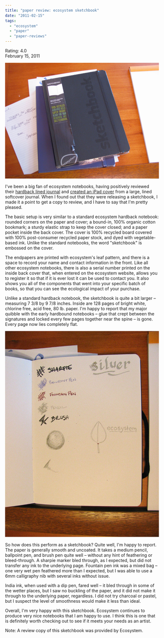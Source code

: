 ```yaml
---
title: "paper review: ecosystem sketchbook"
date: "2011-02-15"
tags: 
  - "ecosystem"
  - "paper"
  - "paper-reviews"
---
```


Rating: 4.0  
February 15, 2011

![](IMG_0274.JPG)
  
I've been a big fan of ecosystem notebooks, having positively reviewed their [hardback lined journal](/2010/06/paper-review-ecosystem-notebook.html) and [created an iPad cover](/2010/06/great-ecosystem-ipad-cover-hack.html) from a large, lined softcover journal. When I found out that they were releasing a sketchbook, I made it a point to get a copy to review, and I have to say that I'm pretty pleased.

The basic setup is very similar to a standard ecosystem hardback notebook: rounded corners on the paper and cover; a bound-in, 100% organic cotton bookmark; a sturdy elastic strap to keep the cover closed; and a paper pocket inside the back cover. The cover is 100% recycled board covered with 100% post-consumer recycled paper stock, and dyed with vegetable-based ink. Unlike the standard notebooks, the word "sketchbook" is embossed on the cover.

The endpapers are printed with ecosystem's leaf pattern, and there is a space to record your name and contact information in the front. Like all other ecosystem notebooks, there is also a serial number printed on the inside back cover that, when entered on the ecosystem website, allows you to register it so that if it is ever lost it can be used to contact you. It also shows you all of the components that went into your specific batch of books, so that you can see the ecological impact of your purchase.

Unlike a standard hardback notebook, the sketchbook is quite a bit larger – measuring 7 3/8 by 9 7/8 inches. Inside are 128 pages of bright white, chlorine free, acid free, 80 lb. paper. I'm happy to report that my major quibble with the early hardbound notebooks – glue that crept between the signatures and locked every few pages together near the spine – is gone. Every page now lies completely flat.

![](IMG_0281.JPG)
  
So how does this perform as a sketchbook? Quite well, I'm happy to report. The paper is generally smooth and uncoated. It takes a medium pencil, ballpoint pen, and brush pen quite well – without any hint of feathering or bleed-through. A sharpie marker bled through, as I expected, but did not transfer any ink to the underlying page. Fountain pen ink was a mixed bag – one very wet pen feathered more than I expected, but I was able to use a 6mm calligraphy nib with several inks without issue.

India ink, when used with a dip pen, fared well – it bled through in some of the wetter places, but I saw no buckling of the paper, and it did not make it through to the underlying paper, regardless. I did not try charcoal or pastel, but I suspect the level of smoothness would make it less than ideal.

Overall, I'm very happy with this sketchbook. Ecosystem continues to produce very nice notebooks that I am happy to use. I think this is one that is definitely worth checking out to see if it meets your needs as an artist.

Note: A review copy of this sketchbook was provided by Ecosystem.
